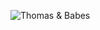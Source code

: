  ![Thomas & Babes](<img class="ji94ytn4 r9f5tntg d2edcug0" src="https://scontent-ort2-1.xx.fbcdn.net/v/t1.0-9/78959296_10206928241402635_7754988431352004608_n.jpg?_nc_cat=107&amp;_nc_sid=09cbfe&amp;_nc_ohc=XWx91hjJyEwAX-TKoAn&amp;_nc_ht=scontent-ort2-1.xx&amp;oh=30cb9af343b5a88b5c7ff1348cf1e28c&amp;oe=5F862331">)
